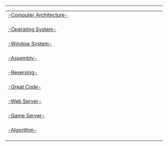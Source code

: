 
 ---

<table><tbody><tr>
    <td>
    <a href="https://github.com/Choi-Dong-Hyeon/-Computer_Architecture-">
        <div>-Computer Architecture-</div>
    </a>
    <div>　　　　　　　　　　　　　　　　　　　　　　　　　　　　　　　　　　　　　　　　　　　　　　　　　　　　　　　　　</div>
</td>
  
<tr></tr>

<td>
    <a href="https://github.com/Choi-Dong-Hyeon/-Operating_System-">
        <div>-Operating System-</div>
    </a>
    <div>　　　　　　　　　　　　　　　　　　　　　　　　　　　　　　　　　　　　　　　　　　　　　　　　　　　　　</div>
</td>

<tr></tr>

<td>
    <a href="https://github.com/Choi-Dong-Hyeon/-Window_System-">
        <div>-Window System-</div>
    </a>
    <div>　　　　　　　　　　　　　　　　　　　　　　　　　　　　　　　　　　　　　　　　　　　　　　　　　　　　　　</div>
</td>

<tr></tr>

<td>
    <a href="https://github.com/Choi-Dong-Hyeon/-Assembly-">
        <div>-Assembly-</div>
    </a>
    <div>　　　　　　　　　　　　　　　　　　　　　　　　　　　　　　　　　　　　　　　　　　　　　　　　　　　</div>
    <div>  </div>
</td>

<tr></tr>

<td>
    <a href="https://github.com/Choi-Dong-Hyeon/-Reversing-">
        <div>-Reversing-</div>
    </a>
    <div>　　　　　　　　　　　　　　　　　　　　　　　　　　　　　　　　　　　　　　　　　　　　　　　　　　　</div>
    <div></div>
</td>


<tr></tr>

<td>
    <a href="https://github.com/Choi-Dong-Hyeon/-Great_Code-">
        <div>-Great Code-</div>
    </a>
    <div>　　　　　　　　　　　　　　　　　　　　　　　　　　　　　　　　　　　　　　　　　　　　　　　　　　</div>
    <div> </div>
</td>

<tr></tr>

<td>
    <a href="https://github.com/Choi-Dong-Hyeon/-Web_Server-">
        <div>-Web Server-</div>
    </a>
    <div>　　　　　　　　　　　　　　　　　　　　　　　　　　　　　　　　　　　　　　　　　　　　　　　　　　　　　　</div>
     <div></div>
</td>

<tr></tr>

<td>
    <a href="https://github.com/Choi-Dong-Hyeon/-Game_Server-">
        <div> -Game Server- </div>
    </a>
    <div>　　　　　　　　　　　　　　　　　　　　　　　　　　　　　　　　　　　　　　　　　　　　　　　　　　　　</div>
    <div>  </div>
</td>
  
<tr></tr>

<td>
    <a href="https://github.com/Choi-Dong-Hyeon/-Algorithm-">
        <div> -Algorithm- </div>
    </a>
    <div>　　　　　　　　　　　　　　　　　　　　　　　　　　　　　　　　　　　　　　　　　　　　　　　　　　　　</div>
</td>


</tbody></table>
<tr></tr>

